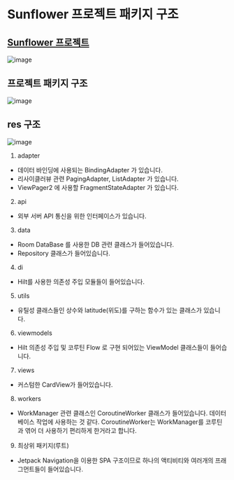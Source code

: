 # Sunflower 프로젝트 패키지 구조

## [Sunflower 프로젝트](https://github.com/android/sunflower)

![image](https://user-images.githubusercontent.com/48902047/149451934-a5124d6d-f41f-4faf-8995-505a739b86ab.png)
## 프로젝트 패키지 구조
![image](https://user-images.githubusercontent.com/48902047/149452193-b1235a0b-66fc-4566-a7a1-fd8fdace1179.png)
  
## res 구조
![image](https://user-images.githubusercontent.com/48902047/149452231-51f959e8-63b5-4deb-a03c-625d0c35c44c.png)
1. adapter
- 데이터 바인딩에 사용되는 BindingAdapter 가 있습니다.
- 리사이클러뷰 관련 PagingAdapter, ListAdapter 가 있습니다.
- ViewPager2 에 사용할 FragmentStateAdapter 가 있습니다.
2. api
- 외부 서버 API 통신을 위한 인터페이스가 있습니다.
3. data
- Room DataBase 를 사용한 DB 관련 클래스가 들어있습니다.
- Repository 클래스가 들어있습니다.
4. di
- Hilt를 사용한 의존성 주입 모듈들이 들어있습니다.
5. utils
- 유틸성 클래스들인 상수와 latitude(위도)를 구하는 함수가 있는 클래스가 있습니다.
6. viewmodels
- Hilt 의존성 주입 및 코루틴 Flow 로 구현 되어있는 ViewModel 클래스들이 들어습니다.
7. views
- 커스텀한 CardView가 들어있습니다.
8. workers
- WorkManager 관련 클래스인 CoroutineWorker 클래스가 들어있습니다. 데이터베이스 작업에 사용하는 것 같다. CoroutineWorker는 WorkManager를 코루틴과 엮어 더 사용하기 편리하게 한거라고 합니다.
9. 최상위 패키지(루트)
- Jetpack Navigation을 이용한 SPA 구조이므로 하나의 액티비티와 여러개의 프래그먼트들이 들어있습니다.
